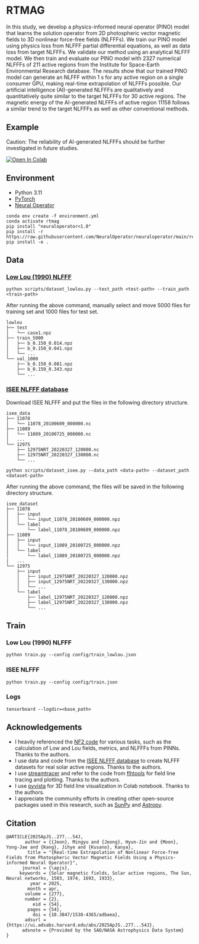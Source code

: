 # RTMAG

In this study, we develop a physics-informed neural operator (PINO) model that learns the solution operator from 2D photospheric vector magnetic fields to 3D nonlinear force-free fields (NLFFFs). We train our PINO model using physics loss from NLFFF partial differential equations, as well as data loss from target NLFFFs. We validate our method using an analytical NLFFF model. We then train and evaluate our PINO model with 2327 numerical NLFFFs of 211 active regions from the Institute for Space-Earth Environmental Research database. The results show that our trained PINO model can generate an NLFFF within 1 s for any active region on a single consumer GPU, making real-time extrapolation of NLFFFs possible. Our artificial intelligence (AI)-generated NLFFFs are qualitatively and quantitatively quite similar to the target NLFFFs for 30 active regions. The magnetic energy of the AI-generated NLFFFs of active region 11158 follows a similar trend to the target NLFFFs as well as other conventional methods.

## Example

Caution: The reliability of AI-generated NLFFFs should be further investigated in future studies.

[![Open In Colab](https://colab.research.google.com/assets/colab-badge.svg)](https://colab.research.google.com/github/mgjeon/rtmag/blob/main/examples/example_colab.ipynb)

## Environment
- Python 3.11
- [PyTorch](https://pytorch.org/)
- [Neural Operator](https://github.com/NeuralOperator/neuraloperator)

```
conda env create -f environment.yml
conda activate rtmag
pip install "neuraloperator<1.0"
pip install -r https://raw.githubusercontent.com/NeuralOperator/neuraloperator/main/requirements.txt
pip install -e .
```

## Data

### [Low Lou (1990) NLFFF](https://ui.adsabs.harvard.edu/abs/1990ApJ...352..343L/abstract)

```
python scripts/dataset_lowlou.py --test_path <test-path> --train_path <train-path>
```

After running the above command, manually select and move 5000 files for training set and 1000 files for test set.

```
lowlou
├── test
│   └── case1.npz
├── train_5000
│   ├── b_0.150_0.014.npz
│   ├── b_0.150_0.041.npz
│   └── ...
└── val_1000
    ├── b_0.150_0.081.npz
    ├── b_0.150_0.343.npz
    └── ...
```


### [ISEE NLFFF database](https://hinode.isee.nagoya-u.ac.jp/nlfff_database/)

Download ISEE NLFFF and put the files in the following directory structure.

```
isee_data
├── 11078
│   └── 11078_20100609_000000.nc
├── 11089
│   └── 11089_20100725_000000.nc
│   ...
└── 12975
    ├── 12975NRT_20220327_120000.nc
    ├── 12975NRT_20220327_130000.nc
    └── ...
```

```
python scripts/dataset_isee.py --data_path <data-path> --dataset_path <dataset-path>
```

After running the above command, the files will be saved in the following directory structure.
```
isee_dataset
├── 11078
│   ├── input
│   │   └── input_11078_20100609_000000.npz
│   └── label
│       └── label_11078_20100609_000000.npz
├── 11089
│   ├── input
│   │   └── input_11089_20100725_000000.npz
│   └── label
│       └── label_11089_20100725_000000.npz
|   ...
└── 12975
    ├── input
    │   ├── input_12975NRT_20220327_120000.npz
    │   ├── input_12975NRT_20220327_130000.npz
    │   └── ...
    └── label
        ├── label_12975NRT_20220327_120000.npz
        ├── label_12975NRT_20220327_130000.npz
        └── ...
```

## Train

### Low Lou (1990) NLFFF
```
python train.py --config config/train_lowlou.json
```

### ISEE NLFFF
```
python train.py --config config/train.json
```

### Logs
```
tensorboard --logdir=<base_path>
```

## Acknowledgements
- I heavily referenced the [NF2 code](https://github.com/RobertJaro/NF2) for various tasks, such as the calculation of Low and Lou fields, metrics, and NLFFFs from PINNs. Thanks to the authors.
- I use data and code from the [ISEE NLFFF database](https://hinode.isee.nagoya-u.ac.jp/nlfff_database/) to create NLFFF datasets for real solar active regions. Thanks to the authors.
- I use [streamtracer](https://github.com/sunpy/streamtracer) and refer to the code from [flhtools](https://github.com/antyeates1983/flhtools) for field line tracing and plotting. Thanks to the authors.
- I use [pyvista](https://github.com/pyvista/pyvista) for 3D field line visualization in Colab notebook. Thanks to the authors.
- I appreciate the community efforts in creating other open-source packages used in this research, such as [SunPy](https://github.com/sunpy/sunpy) and [Astropy](https://github.com/astropy/astropy).

## Citation
```
@ARTICLE{2025ApJS..277...54J,
       author = {{Jeon}, Mingyu and {Jeong}, Hyun-Jin and {Moon}, Yong-Jae and {Kang}, Jihye and {Kusano}, Kanya},
        title = "{Real-time Extrapolation of Nonlinear Force-free Fields from Photospheric Vector Magnetic Fields Using a Physics-informed Neural Operator}",
      journal = {\apjs},
     keywords = {Solar magnetic fields, Solar active regions, The Sun, Neural networks, 1503, 1974, 1693, 1933},
         year = 2025,
        month = apr,
       volume = {277},
       number = {2},
          eid = {54},
        pages = {54},
          doi = {10.3847/1538-4365/adbaea},
       adsurl = {https://ui.adsabs.harvard.edu/abs/2025ApJS..277...54J},
      adsnote = {Provided by the SAO/NASA Astrophysics Data System}
}
```
